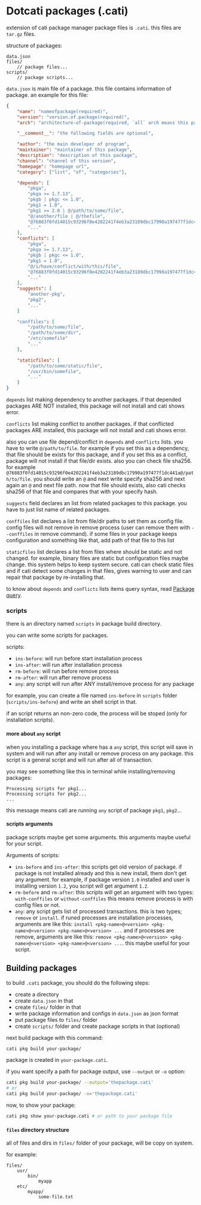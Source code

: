 # Dotcati packages (.cati)
extension of cati package manager package files is `.cati`. this files are `tar.gz` files.

structure of packages:

```
data.json
files/
    // package files...
scripts/
    // package scripts...
```

`data.json` is main file of a package. this file contains information of package.
an example for this file:

```json
{
    "name": "nameofpackage(required)",
    "version": "version.of.package(required)",
    "arch": "architecture-of-package(required, `all` arch means this package is for all of architectures)",

    "__comment__": "the following fields are optional",

    "author": "the main developer of program",
    "maintainer": "maintainer of this package",
    "description": "description of this package",
    "channel": "channel of this version",
    "homepage": "homepage url",
    "category": ["list", "of", "categories"],

    "depends": [
        "pkga",
        "pkga >= 1.7.13",
        "pkgb | pkgc <= 1.0",
        "pkg1 = 1.0",
        "pkg1 >= 2.0 | @/path/to/some/file",
        "@/another/file | @/thefile",
        "@76883f0fd14015c93296f0e4202241f4eb3a23189dbc17990a197477f1dc441a@/path/to/file",
        "..."
    ],
    "conflicts": [
        "pkga",
        "pkga >= 1.7.13",
        "pkgb | pkgc <= 1.0",
        "pkg1 = 1.0",
        "@/i/have/conflict/with/this/file",
        "@76883f0fd14015c93296f0e4202241f4eb3a23189dbc17990a197477f1dc441a@/path/to/file",
        "..."
    ],
    "suggests": [
        "another-pkg",
        "pkg2",
        "..."
    ]

    "conffiles": [
        "/path/to/some/file",
        "/path/to/some/dir",
        "/etc/somefile"
        "..."
    ],

    "staticfiles": [
        "/path/to/some/static/file",
        "/usr/bin/somefile",
        "..."
    ]
}
```

`depends` list making dependency to another packages. if that depended packages ARE NOT installed, this package will not install and cati shows error.

`conflicts` list making conflict to another packages. if that conflicted packages ARE installed, this package will not install and cati shows error.

also you can use file depend/conflict in `depends` and `conflicts` lists. you have to write `@/path/to/file`. for example if you set this as a dependency, that file should be exists for this package, and if you set this as a conflict, package will not install if that file/dir exists. also you can check file sha256. for example `@76883f0fd14015c93296f0e4202241f4eb3a23189dbc17990a197477f1dc441a@/path/to/file`. you should write an `@` and next write specify sha256 and next again an `@` and next file path. now that file should exists, also cati checks sha256 of that file and compares that with your specify hash.

`suggests` field declares an list from related packages to this package. you have to just list name of related packages.

`conffiles` list declares a list from file/dir paths to set them as config file. config files will not remove in remove process (user can remove them with `--conffiles` in remove command). if some files in your package keeps configuration and something like that, add path of that file to this list

`staticfiles` list declares a list from files where should be static and not changed. for example, binary files are static but configuration files maybe change. this system helps to keep system secure. cati can check static files and if cati detect some changes in that files, gives warning to user and can repair that package by re-installing that.

to know about `depends` and `conflicts` lists items query syntax, read [Package query](/doc/package-query.md).

### scripts
there is an directory named `scripts` in package build directory.

you can write some scripts for packages.

scripts:
- `ins-before`: will run before start installation process
- `ins-after`: will run after installation process
- `rm-before`: will run before remove process
- `rm-after`: will run after remove process
- `any`: any script will run after ANY install/remove process for any package

for example, you can create a file named `ins-before` in `scripts` folder (`scripts/ins-before`) and write an shell script in that.

if an script returns an non-zero code, the process will be stoped (only for installation scripts).

#### more about `any` script
when you installing a package where has a `any` script, this script will save in system and will run after any install or remove process on any package. this script is a general script and will run after all of transaction.

you may see something like this in terminal while installing/removing packages:

```
Processing scripts for pkg1...
Processing scripts for pkg2...
...
```

this message means cati are running `any` script of package `pkg1`, `pkg2`...

#### scripts arguments
package scripts maybe get some arguments. this arguments maybe useful for your script.

Arguments of scripts:

- `ins-before` and `ins-after`: this scripts get old version of package. if package is not installed already and this is new install, them don't get any argument. for example, if package version `1.0` installed and user is installing version `1.2`, you script will get argument `1.2`.
- `rm-before` and `rm-after`: this scripts will get an argument with two types: `with-conffiles` or `without-conffiles` this means remove process is with config files or not.
- `any`: any script gets list of processed transactions. this is two types; `remove` or `install`. if runed processes are installation processes, arguments are like this: `install <pkg-name>@<version> <pkg-name>@<version> <pkg-name>@<version> ...` and if processes are remove, arguments are like this: `remove <pkg-name>@<version> <pkg-name>@<version> <pkg-name>@<version> ...`. this maybe useful for your script.

## Building packages

to build `.cati` package, you should do the following steps:
- create a directory
- create `data.json` in that
- create `files/` folder in that
- write package information and configs in `data.json` as json format
- put package files to `files/` folder
- create `scripts/` folder and create package scripts in that (optional)

next build package with this command:

```bash
cati pkg build your-package/
```

package is created in `your-package.cati`.

if you want specify a path for package output, use `--output` or `-o` option:

```bash
cati pkg build your-package/ --output='thepackage.cati'
# or
cati pkg build your-package/ -o='thepackage.cati'
```

now, to show your package:

```bash
cati pkg show your-package.cati # or path to your package file
```

#### `files` directory structure

all of files and dirs in `files/` folder of your package, will be copy on system.

for example:

```
files/
    usr/
        bin/
            myapp
    etc/
        myapp/
            some-file.txt
```

